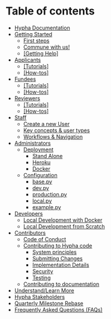# Table of contents

* [Hypha Documentation](README.md)
* [Getting Started](gettingstarted/README.md)
  * [First steps](gettingstarted/first-steps.md)
  * [Commune with us!](gettingstarted/commune-with-us.md)
  * [\[Getting Help\]](gettingstarted/getting-help.md)
* [Applicants](applicants/README.md)
  * [\[Tutorials\]](applicants/tutorials.md)
  * [\[How-tos\]](applicants/how-tos.md)
* [Fundees](fundees/README.md)
  * [\[Tutorials\]](fundees/tutorials.md)
  * [\[How-tos\]](fundees/how-tos.md)
* [Reviewers](reviewers/README.md)
  * [\[Tutorials\]](reviewers/tutorials.md)
  * [\[How-tos\]](reviewers/how-tos.md)
* [Staff](staff/README.md)
  * [Create a new User](staff/CreateUsers.md)
  * [Key concepts & user types](staff/hypha\_roles.md)
  * [Workflows & Navigation](staff/workflows-and-navigation.md)
* [Administrators](administrators/README.md)
  * [Deployment](administrators/deployment/README.md)
    * [Stand Alone](administrators/deployment/stand-alone.md)
    * [Heroku](administrators/deployment/heroku.md)
    * [Docker](administrators/deployment/docker.md)
  * [Configuration](configuration/README.md)
    * [base.py](administrators/configuration/base.py.md)
    * [dev.py](administrators/configuration/dev.py.md)
    * [production.py](administrators/configuration/production.py.md)
    * [local.py](administrators/configuration/local.py.md)
    * [example.py](administrators/configuration/example.py.md)
* [Developers](developers/README.md)
  * [Local Development with Docker](developers/localdeveldocker.md)
  * [Local Development from Scratch](developers/localdevelscratch.md)
* [Contributors](contributors/README.md)
  * [Code of Conduct](contributors/codeofconduct.md)
  * [Contributing to Hypha code](contributors/code/README.md)
    * [System principles](contributors/code/systemprinciples.md)
    * [Submitting Changes](contributors/code/submittingchanges.md)
    * [Implementation Details](contributors/code/implementationdetails.md)
    * [Security](contributors/code/security.md)
    * [Testing](contributors/code/testing.md)
  * [Contributing to documentation](contributors/contributing-to-documentation.md)
* [Understand/Learn More](understandlearnmore/README.md)
* [Hypha Stakeholders](understandlearnmore/HyphaStakeholders.md)
* [Quarterly Milestone Rebase](understandlearnmore/quarterlymilestonerebase.md)
* [Frequently Asked Questions (FAQs)](frequently-asked-questions-faqs.md)
